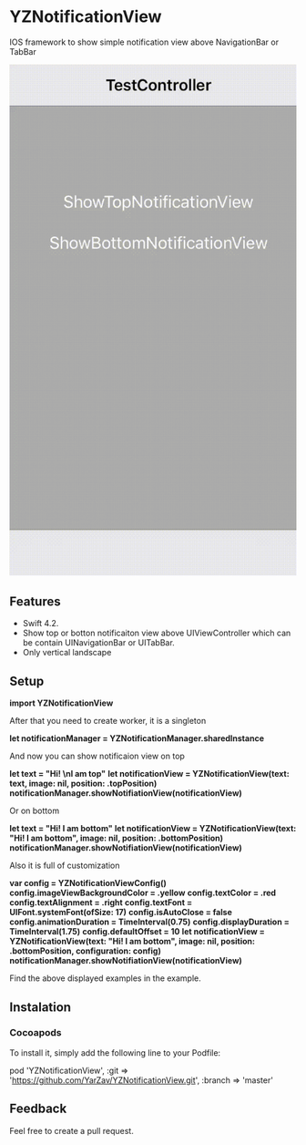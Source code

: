 # YZNotificationView
IOS framework to show simple notification view above NavigationBar or TabBar

![](YZNotificationViewExample.gif)

## Features
- Swift 4.2.
- Show top or botton notificaiton view above UIViewController which can be contain UINavigationBar or UITabBar.
- Only vertical landscape

## Setup

**import YZNotificationView**

After that you need to create worker, it is a singleton

**let notificationManager = YZNotificationManager.sharedInstance**

And now you can show notificaion view on top

**let text = "Hi! \nI am top"**
**let notificationView = YZNotificationView(text: text, image: nil, position: .topPosition)**
**notificationManager.showNotifiationView(notificationView)**

Or on bottom

**let text = "Hi! I am bottom"**
**let notificationView = YZNotificationView(text: "Hi! I am bottom", image: nil, position: .bottomPosition)**
**notificationManager.showNotifiationView(notificationView)**

Also it is full of customization

**var config = YZNotificationViewConfig()**
**config.imageViewBackgroundColor = .yellow**
**config.textColor = .red**
**config.textAlignment = .right**
**config.textFont = UIFont.systemFont(ofSize: 17)**
**config.isAutoClose = false**
**config.animationDuration = TimeInterval(0.75)**
**config.displayDuration = TimeInterval(1.75)**
**config.defaultOffset = 10**
**let notificationView = YZNotificationView(text: "Hi! I am bottom", image: nil, position: .bottomPosition, configuration: config)**
**notificationManager.showNotifiationView(notificationView)**

Find the above displayed examples in the example.

## Instalation
### Cocoapods

To install it, simply add the following line to your Podfile:

pod 'YZNotificationView', :git => 'https://github.com/YarZav/YZNotificationView.git', :branch => 'master'

## Feedback

Feel free to create a pull request.


